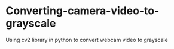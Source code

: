 # Converting-camera-video-to-grayscale
Using cv2 library in python to convert webcam video to grayscale

